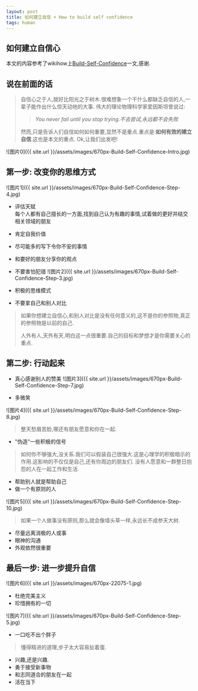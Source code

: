 ```yaml
---
layout: post
title: 如何建立自信 + How to build self confidence
tags: human
---
```


如何建立自信心
------------

本文的内容参考了wikihow上[Build-Self-Confidence](http://www.wikihow.com/Build-Self-Confidence/)一文,感谢.



## 说在前面的话

> 自信心之于人,就好比阳光之于树木.很难想象一个干什么都缺乏自信的人,一辈子能作出什么惊天动地的大事.
> 伟大的理论物理科学家爱因斯坦曾说过:
>
>> *You never fail until you stop trying.不去尝试,永远都不会失败*
>
> 然而,只是告诉人们自信如何如何重要,显然不是重点.重点是:**如何有效的建立自信**.这也是本文的重点.
> Ok,让我们出发吧!


![图片0]({{ site.url }}/assets/images/670px-Build-Self-Confidence-Intro.jpg)

## 第一步: 改变你的思维方式
![图片1]({{ site.url }}/assets/images/670px-Build-Self-Confidence-Step-4.jpg)

* 评估天赋  <br />
每个人都有自己擅长的一方面,找到自己认为有趣的事情,试着做的更好并结交相关领域的朋友
* 肯定自我价值
* 尽可能多的写下令你不安的事情
* 和要好的朋友分享你的观点
* 不要害怕犯错
![图片2]({{ site.url }}/assets/images/670px-Build-Self-Confidence-Step-3.jpg)

* 积极的思维模式
* 不要拿自己和别人对比

> 如果你想建立自信心,和别人对比是没有任何意义的,这不是你的参照物,真正的参照物是以前的自己.
>
> 人外有人,天外有天,明白这一点很重要.自己的目标和梦想才是你需要关心的重点.

## 第二步: 行动起来

* 真心感谢别人的赞美
![图片3]({{ site.url }}/assets/images/670px-Build-Self-Confidence-Step-7.jpg)

* 多微笑

![图片4]({{ site.url }}/assets/images/670px-Build-Self-Confidence-Step-8.jpg)

> 整天愁眉苦脸,哪还有朋友愿意和你在一起.

* "伪造"一些积极的信号

> 如何你不够强大,没关系.我们可以假装自己很强大.这是心理学的积极暗示的作用.这影响的不仅仅是自己,还有你周边的朋友们. 没有人愿意和一群整日抱怨的人在一起工作和生活.

* 帮助别人就是帮助自己
* 做一个有原则的人 

![图片5]({{ site.url }}/assets/images/670px-Build-Self-Confidence-Step-10.jpg)

> 如果一个人做事没有原则,那么就会像墙头草一样,永远长不成参天大树.

* 尽量远离消极的人或事
* 眼神的沟通
* 外观依然很重要

## 最后一步: 进一步提升自信

![图片6]({{ site.url }}/assets/images/670px-22075-1.jpg)

* 杜绝完美主义
* 珍惜拥有的一切

![图片7]({{ site.url }}/assets/images/670px-Build-Self-Confidence-Step-5.jpg)

* 一口吃不出个胖子

> 懂得精进的道理,步子太大容易扯着蛋.

* 兴趣,还是兴趣.
* 勇于接受新事物
* 和志同道合的朋友在一起
* 活在当下 


